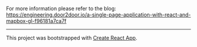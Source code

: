 For more information please refer to the blog: https://engineering.door2door.io/a-single-page-application-with-react-and-mapbox-gl-f96181a7ca7f


------------------------
This project was bootstrapped with [Create React App](https://github.com/facebookincubator/create-react-app).
